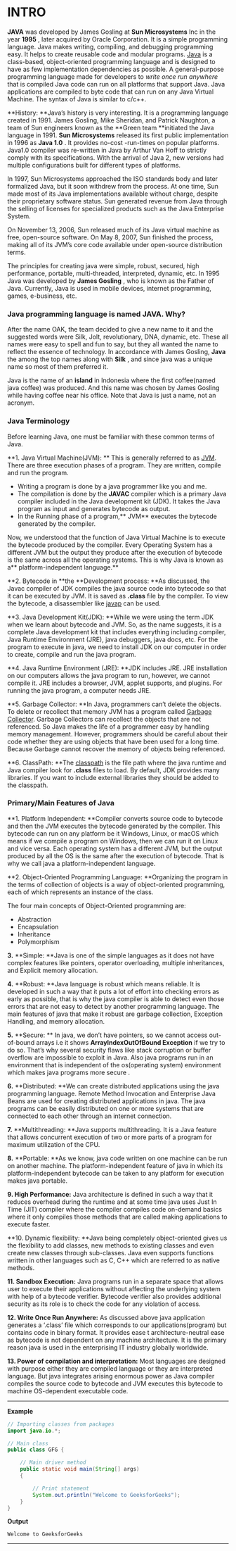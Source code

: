 # INTRO

**JAVA** was developed by James Gosling at **Sun Microsystems** Inc in the year  **1995** , later acquired by Oracle Corporation. It is a simple programming language. Java makes writing, compiling, and debugging programming easy. It helps to create reusable code and modular programs. [Java](https://www.geeksforgeeks.org/java/) is a class-based, object-oriented programming language and is designed to have as few implementation dependencies as possible. A general-purpose programming language made for developers to *write once run anywhere* that is compiled Java code can run on all platforms that support Java. Java applications are compiled to byte code that can run on any Java Virtual Machine. The syntax of Java is similar to c/c++.

**History: **Java’s history is very interesting. It is a programming language created in 1991. James Gosling, Mike Sheridan, and Patrick Naughton, a team of Sun engineers known as the **Green team **initiated the Java language in 1991. **Sun Microsystems** released its first public implementation in 1996 as  **Java 1.0** . It provides no-cost -run-times on popular platforms. Java1.0 compiler was re-written in Java by Arthur Van Hoff to strictly comply with its specifications. With the arrival of Java 2, new versions had multiple configurations built for different types of platforms.

In 1997, Sun Microsystems approached the ISO standards body and later formalized Java, but it soon withdrew from the process. At one time, Sun made most of its Java implementations available without charge, despite their proprietary software status. Sun generated revenue from Java through the selling of licenses for specialized products such as the Java Enterprise System.

On November 13, 2006, Sun released much of its Java virtual machine as free, open-source software. On May 8, 2007, Sun finished the process, making all of its JVM’s core code available under open-source distribution terms.

The principles for creating java were simple, robust, secured, high performance, portable, multi-threaded, interpreted, dynamic, etc. In 1995 Java was developed by  **James Gosling** , who is known as the Father of Java. Currently, Java is used in mobile devices, internet programming, games, e-business, etc.

### Java programming language is named JAVA. Why?

After the name OAK, the team decided to give a new name to it and the suggested words were Silk, Jolt, revolutionary, DNA, dynamic, etc. These all names were easy to spell and fun to say, but they all wanted the name to reflect the essence of technology. In accordance with James Gosling, **Java** the among the top names along with  **Silk** , and since java was a unique name so most of them preferred it.

Java is the name of an **island** in Indonesia where the first coffee(named java coffee) was produced. And this name was chosen by James Gosling while having coffee near his office. Note that Java is just a name, not an acronym.

### Java Terminology

Before learning Java, one must be familiar with these common terms of Java.

**1.  Java Virtual Machine(JVM): ** This is generally referred to as [JVM](https://www.geeksforgeeks.org/jvm-works-jvm-architecture/#:~:text=JVM(Java%20Virtual%20Machine)%20acts,(Write%20Once%20Run%20Anywhere).). There are three execution phases of a program. They are written, compile and run the program.

* Writing a program is done by a java programmer like you and me.
* The compilation is done by the **JAVAC** compiler which is a primary Java compiler included in the Java development kit (JDK). It takes the Java program as input and generates bytecode as output.
* In the Running phase of a program,** JVM** executes the bytecode generated by the compiler.

Now, we understood that the function of Java Virtual Machine is to execute the bytecode produced by the compiler. Every Operating System has a different JVM but the output they produce after the execution of bytecode is the same across all the operating systems. This is why Java is known as a** platform-independent language.**

**2. Bytecode in **the **Development process:  **As discussed, the Javac compiler of JDK compiles the java source code into bytecode so that it can be executed by JVM. It is saved as **.class** file by the compiler. To view the bytecode, a disassembler like [javap](https://www.geeksforgeeks.org/javap-tool-in-java-with-examples/) can be used.

**3. Java Development Kit(JDK): **While we were using the term JDK when we learn about bytecode and JVM. So, as the name suggests, it is a complete Java development kit that includes everything including compiler, Java Runtime Environment (JRE), java debuggers, java docs, etc. For the program to execute in java, we need to install JDK on our computer in order to create, compile and run the java program.

**4. Java Runtime Environment (JRE): **JDK includes JRE. JRE installation on our computers allows the java program to run, however, we cannot compile it. JRE includes a browser, JVM, applet supports, and plugins. For running the java program, a computer needs JRE.

**5. Garbage Collector: **In Java, programmers can’t delete the objects. To delete or recollect that memory JVM has a program called [Garbage Collector](https://www.geeksforgeeks.org/garbage-collection-java/). Garbage Collectors can recollect the objects that are not referenced. So Java makes the life of a programmer easy by handling memory management. However, programmers should be careful about their code whether they are using objects that have been used for a long time. Because Garbage cannot recover the memory of objects being referenced.

**6. ClassPath: **The [classpath](https://www.geeksforgeeks.org/classpath-in-java/) is the file path where the java runtime and Java compiler look for **.class** files to load. By default, JDK provides many libraries. If you want to include external libraries they should be added to the classpath.

### Primary/Main Features of Java

**1. Platform Independent:  **Compiler converts source code to bytecode and then the JVM executes the bytecode generated by the compiler. This bytecode can run on any platform be it Windows, Linux, or macOS which means if we compile a program on Windows, then we can run it on Linux and vice versa. Each operating system has a different JVM, but the output produced by all the OS is the same after the execution of bytecode. That is why we call java a platform-independent language.

**2. Object-Oriented Programming Language:  **Organizing the program in the terms of collection of objects is a way of object-oriented programming, each of which represents an instance of the class.

The four main concepts of Object-Oriented programming are:

* Abstraction
* Encapsulation
* Inheritance
* Polymorphism

**3.** **Simple:  **Java is one of the simple languages as it does not have complex features like pointers, operator overloading, multiple inheritances, and Explicit memory allocation.

**4.** **Robust:  **Java language is robust which means reliable. It is developed in such a way that it puts a lot of effort into checking errors as early as possible, that is why the java compiler is able to detect even those errors that are not easy to detect by another programming language. The main features of java that make it robust are garbage collection, Exception Handling, and memory allocation.

**5.** **Secure: ** In java, we don’t have pointers, so we cannot access out-of-bound arrays i.e it shows **ArrayIndexOutOfBound Exception** if we try to do so. That’s why several security flaws like stack corruption or buffer overflow are impossible to exploit in Java. Also java programs run in an environment that is independent of the os(operating system) environment which makes java programs more secure .

**6.** **Distributed:  **We can create distributed applications using the java programming language. Remote Method Invocation and Enterprise Java Beans are used for creating distributed applications in java. The java programs can be easily distributed on one or more systems that are connected to each other through an internet connection.

**7.** **Multithreading:  **Java supports multithreading. It is a Java feature that allows concurrent execution of two or more parts of a program for maximum utilization of the CPU.

**8.** **Portable:  **As we know, java code written on one machine can be run on another machine. The platform-independent feature of java in which its platform-independent bytecode can be taken to any platform for execution makes java portable.

**9. High Performance:** Java architecture is defined in such a way that it reduces overhead during the runtime and at some time java uses Just In Time (JIT) compiler where the compiler compiles code on-demand basics where it only compiles those methods that are called making applications to execute faster.

**10. Dynamic flexibility: **Java being completely object-oriented gives us the flexibility to add classes,  new methods to existing classes and even create new classes through sub-classes. Java even supports functions written in other languages such as C, C++ which are referred to as native methods.

**11. Sandbox Execution:** Java programs run in a separate space that allows user to execute their applications without affecting the underlying system with help of a bytecode verifier. Bytecode verifier also provides additional security as its role is to check the code for any violation of access.

**12. Write Once Run Anywhere:** As discussed above java application generates a ‘.class’ file which corresponds to our applications(program) but contains code in binary format. It provides ease t architecture-neutral ease as bytecode is not dependent on any machine architecture. It is the primary reason java is used in the enterprising IT industry globally worldwide.

**13. Power of compilation and interpretation:** Most languages are designed with purpose either they are compiled language or they are interpreted language. But java integrates arising enormous power as Java compiler compiles the source code to bytecode and JVM  executes this bytecode to machine OS-dependent executable code.

____

**Example**
```java
// Importing classes from packages
import java.io.*;

// Main class
public class GFG {

	// Main driver method
	public static void main(String[] args)
	{

		// Print statement
		System.out.println("Welcome to GeeksforGeeks");
	}
}
```

**Output**
```
Welcome to GeeksforGeeks
```

_____

